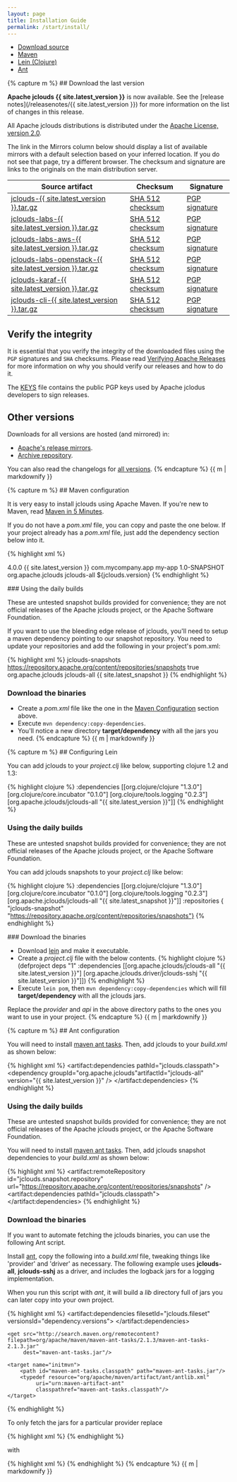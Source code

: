 ```yaml
---
layout: page
title: Installation Guide
permalink: /start/install/
---
```


<ul class="nav nav-tabs">
  <li class="active"><a href="#download" data-toggle="tab">Download source</a></li>
  <li><a href="#maven" data-toggle="tab">Maven</a></li>
  <li><a href="#lein" data-toggle="tab">Lein (Clojure)</a></li>
  <li><a href="#ant" data-toggle="tab">Ant</a></li>
</ul>

<div class="tab-content">

<div class="tab-pane fade in active" id="download">
{% capture m %}
## Download the last version

**Apache jclouds {{ site.latest_version }}** is now available. See the [release notes](/releasenotes/{{ site.latest_version }}) for more information on the list of changes in this release.

All Apache jclouds distributions is distributed under the [Apache License, version 2.0](https://www.apache.org/licenses/LICENSE-2.0.html).

The link in the Mirrors column below should display a list of available mirrors with a default selection based on your inferred location. If you do not see that page, try a different browser. The checksum and signature are links to the originals on the main distribution server.

<table class="table table-striped table-hover">
<thead>
<tr>
    <th>Source artifact</th>
    <th>Checksum</th>
    <th>Signature</th>
</tr>
</thead>
<tbody>
<tr>
    <td><a href="http://www.apache.org/dyn/closer.lua/jclouds/{{ site.latest_version }}/jclouds-{{ site.latest_version }}-source-release.tar.gz">jclouds-{{ site.latest_version }}.tar.gz</a></td>
    <td><a href="http://www.apache.org/dist/jclouds/{{ site.latest_version }}/jclouds-{{ site.latest_version }}-source-release.tar.gz.sha512">SHA 512 checksum</td>
    <td><a href="http://www.apache.org/dist/jclouds/{{ site.latest_version }}/jclouds-{{ site.latest_version }}-source-release.tar.gz.asc">PGP signature</td>
</tr>
<tr>
    <td><a href="http://www.apache.org/dyn/closer.lua/jclouds/{{ site.latest_version }}/jclouds-labs-{{ site.latest_version }}-source-release.tar.gz">jclouds-labs-{{ site.latest_version }}.tar.gz</a></td>
    <td><a href="http://www.apache.org/dist/jclouds/{{ site.latest_version }}/jclouds-labs-{{ site.latest_version }}-source-release.tar.gz.sha512">SHA 512 checksum</td>
    <td><a href="http://www.apache.org/dist/jclouds/{{ site.latest_version }}/jclouds-labs-{{ site.latest_version }}-source-release.tar.gz.asc">PGP signature</td>
</tr>
<tr>
    <td><a href="http://www.apache.org/dyn/closer.lua/jclouds/{{ site.latest_version }}/jclouds-labs-aws-{{ site.latest_version }}-source-release.tar.gz">jclouds-labs-aws-{{ site.latest_version }}.tar.gz</a></td>
    <td><a href="http://www.apache.org/dist/jclouds/{{ site.latest_version }}/jclouds-labs-aws-{{ site.latest_version }}-source-release.tar.gz.sha512">SHA 512 checksum</td>
    <td><a href="http://www.apache.org/dist/jclouds/{{ site.latest_version }}/jclouds-labs-aws-{{ site.latest_version }}-source-release.tar.gz.asc">PGP signature</td>
</tr>
<tr>
    <td><a href="http://www.apache.org/dyn/closer.lua/jclouds/{{ site.latest_version }}/jclouds-labs-openstack-{{ site.latest_version }}-source-release.tar.gz">jclouds-labs-openstack-{{ site.latest_version }}.tar.gz</a></td>
    <td><a href="http://www.apache.org/dist/jclouds/{{ site.latest_version }}/jclouds-labs-openstack-{{ site.latest_version }}-source-release.tar.gz.sha512">SHA 512 checksum</td>
    <td><a href="http://www.apache.org/dist/jclouds/{{ site.latest_version }}/jclouds-labs-openstack-{{ site.latest_version }}-source-release.tar.gz.asc">PGP signature</td>
</tr>
<tr>
    <td><a href="http://www.apache.org/dyn/closer.lua/jclouds/{{ site.latest_version }}/jclouds-karaf-{{ site.latest_version }}-source-release.tar.gz">jclouds-karaf-{{ site.latest_version }}.tar.gz</a></td>
    <td><a href="http://www.apache.org/dist/jclouds/{{ site.latest_version }}/jclouds-karaf-{{ site.latest_version }}-source-release.tar.gz.sha512">SHA 512 checksum</td>
    <td><a href="http://www.apache.org/dist/jclouds/{{ site.latest_version }}/jclouds-karaf-{{ site.latest_version }}-source-release.tar.gz.asc">PGP signature</td>
</tr>
<tr>
    <td><a href="http://www.apache.org/dyn/closer.lua/jclouds/{{ site.latest_version }}/jclouds-cli-{{ site.latest_version }}-source-release.tar.gz">jclouds-cli-{{ site.latest_version }}.tar.gz</a></td>
    <td><a href="http://www.apache.org/dist/jclouds/{{ site.latest_version }}/jclouds-cli-{{ site.latest_version }}-source-release.tar.gz.sha512">SHA 512 checksum</td>
    <td><a href="http://www.apache.org/dist/jclouds/{{ site.latest_version }}/jclouds-cli-{{ site.latest_version }}-source-release.tar.gz.asc">PGP signature</td>
</tr>
</tbody>
</table>

## Verify the integrity

It is essential that you verify the integrity of the downloaded files using the `PGP` signatures and `SHA` checksums. Please read [Verifying Apache Releases](http://www.apache.org/info/verification.html) for more information on why you should verify our releases and how to do it.

The [KEYS](http://www.apache.org/dist/jclouds/KEYS) file contains the public PGP keys used by Apache jclodus developers to sign releases.

## Other versions
Downloads for all versions are hosted (and mirrored) in:

* [Apache's release mirrors](http://www.apache.org/dyn/closer.cgi/jclouds/).
* [Archive repository](http://archive.apache.org/dist/jclouds/).

You can also read the changelogs for [all versions](/releasenotes).
{% endcapture %}
{{ m | markdownify }}
</div>

<div class="tab-pane fade" id="maven">
{% capture m %}
## Maven configuration

It is very easy to install jclouds using Apache Maven. If you're new to Maven, read <a href="http://maven.apache.org/guides/getting-started/maven-in-five-minutes.html">Maven in 5 Minutes</a>.

If you do not have a *pom.xml* file, you can copy and paste the one below. If your project already has a *pom.xml* file, just add the dependency section below into it.

{% highlight xml %}
<?xml version="1.0" encoding="UTF-8"?>
<project xmlns="http://maven.apache.org/POM/4.0.0" xmlns:xsi="http://www.w3.org/2001/XMLSchema-instance" xsi:schemaLocation="http://maven.apache.org/POM/4.0.0 http://maven.apache.org/xsd/maven-4.0.0.xsd">
  <modelVersion>4.0.0</modelVersion>
  <properties>
    <jclouds.version>{{ site.latest_version }}</jclouds.version>
  </properties>
  <groupId>com.mycompany.app</groupId>
  <artifactId>my-app</artifactId>
  <version>1.0-SNAPSHOT</version>
  <dependencies>
    <dependency>
        <groupId>org.apache.jclouds</groupId>
        <artifactId>jclouds-all</artifactId>
        <version>${jclouds.version}</version>
      </dependency>
  </dependencies>
</project>
{% endhighlight %}

### Using the daily builds

<div class="alert alert-danger">
<span class="glyphicon glyphicon-exclamation-sign" aria-hidden="true"></span>
These are untested snapshot builds provided for convenience; they are not official releases of the Apache jclouds project, or the Apache Software Foundation.
</div>

If you want to use the bleeding edge release of jclouds, you'll need to setup a maven dependency pointing to our snapshot repository. You need to update your repositories and add the following in your project's pom.xml:

{% highlight xml %}
<repositories>
    <repository>
        <id>jclouds-snapshots</id>
        <url>https://repository.apache.org/content/repositories/snapshots</url>
        <snapshots>
            <enabled>true</enabled>
        </snapshots>
    </repository>
</repositories>
<dependencies>
    <dependency>
        <groupId>org.apache.jclouds</groupId>
        <artifactId>jclouds-all</artifactId>
        <version>{{ site.latest_snapshot }}</version>
    </dependency>
</dependencies>
{% endhighlight %}

### Download the binaries

* Create a *pom.xml* file like the one in the <a href="#maven">Maven Configuration</a> section above.
* Execute `mvn dependency:copy-dependencies`.
* You'll notice a new directory **target/dependency** with all the jars you need.
{% endcapture %}
{{ m | markdownify }}
</div>

<div class="tab-pane fade" id="lein">
{% capture m %}
## Configuring Lein

You can add jclouds to your *project.clj* like below, supporting clojure 1.2 and 1.3:

{% highlight clojure %}
:dependencies [[org.clojure/clojure "1.3.0"]
               [org.clojure/core.incubator "0.1.0"]
               [org.clojure/tools.logging "0.2.3"]
               [org.apache.jclouds/jclouds-all "{{ site.latest_version }}"]]
{% endhighlight %}

### Using the daily builds

<div class="alert alert-danger">
<span class="glyphicon glyphicon-exclamation-sign" aria-hidden="true"></span>
These are untested snapshot builds provided for convenience; they are not official releases of the Apache jclouds project, or the Apache Software Foundation.
</div>

You can add jclouds snapshots to your *project.clj* like below:

{% highlight clojure %}
  :dependencies [[org.clojure/clojure "1.3.0"]
                 [org.clojure/core.incubator "0.1.0"]
                 [org.clojure/tools.logging "0.2.3"]
                 [org.apache.jclouds/jclouds-all "{{ site.latest_snapshot }}"]]
  :repositories { "jclouds-snapshot" "https://repository.apache.org/content/repositories/snapshots"}
{% endhighlight %}

### Download the binaries

* Download [lein](https://github.com/technomancy/leiningen/raw/stable/bin/lein) and make it executable.
* Create a *project.clj* file with the below contents.
{% highlight clojure %}
(defproject deps "1" :dependencies [[org.apache.jclouds/jclouds-all "{{ site.latest_version }}"] [org.apache.jclouds.driver/jclouds-sshj "{{ site.latest_version }}"]])
{% endhighlight %}
* Execute `lein pom`, then `mvn dependency:copy-dependencies` which will fill **target/dependency** with all the jclouds jars.

Replace the *provider* and *api* in the above directory paths to the ones you want to use in your project.
{% endcapture %}
{{ m | markdownify }}
</div>

<div class="tab-pane fade" id="ant">
{% capture m %}
## Ant configuration

You will need to install [maven ant tasks](http://maven.apache.org/ant-tasks/index.html).
Then, add jclouds to your *build.xml* as shown below:

{% highlight xml %}
<artifact:dependencies pathId="jclouds.classpath">
    <dependency groupId="org.apache.jclouds"artifactId="jclouds-all" version="{{ site.latest_version }}" />
</artifact:dependencies>
{% endhighlight %}

### Using the daily builds

<div class="alert alert-danger">
<span class="glyphicon glyphicon-exclamation-sign" aria-hidden="true"></span>
These are untested snapshot builds provided for convenience; they are not official releases of the Apache jclouds project, or the Apache Software Foundation.
</div>

You will need to install [maven ant tasks](http://maven.apache.org/ant-tasks/index.html). Then, add jclouds snapshot dependencies to your *build.xml* as shown below:

{% highlight xml %}
<artifact:remoteRepository id="jclouds.snapshot.repository"
    url="https://repository.apache.org/content/repositories/snapshots" />
    <artifact:dependencies pathId="jclouds.classpath">
        <dependency groupId="org.apache.jclouds"
            artifactId="jclouds-all"
            version="{{ site.latest_snapshot }}" />
    <remoteRepository refid="jclouds.snapshot.repository" />
</artifact:dependencies>
{% endhighlight %}

### Download the binaries

If you want to automate fetching the jclouds binaries, you can use the following Ant script.

Install [ant](http://ant.apache.org/), copy the following into a *build.xml* file, tweaking things like 'provider' and 'driver' as necessary. The following example uses **jclouds-all**, **jclouds-sshj** as a driver, and includes the logback jars for a logging implementation.

When you run this script with *ant*, it will build a *lib* directory full of jars you can later copy into your own project.

{% highlight xml %}
<project default="sync-lib" xmlns:artifact="urn:maven-artifact-ant" >
    <target name="sync-lib" depends="initmvn">
        <delete dir="lib" />
        <mkdir dir="lib" />
        <artifact:dependencies filesetId="jclouds.fileset" versionsId="dependency.versions">
            <dependency groupId="org.apache.jclouds" artifactId="jclouds-all" version="{{ site.latest_version }}" />
            <dependency groupId="org.apache.jclouds.driver" artifactId="jclouds-sshj" version="{{ site.latest_version }}" />
            <dependency groupId="ch.qos.logback" artifactId="logback-classic" version="[1.0.9,)" />
        </artifact:dependencies>
        <copy todir="lib" verbose="true">
        <fileset refid="jclouds.fileset"/>
            <mapper type="flatten" />
        </copy>
    </target>

    <get src="http://search.maven.org/remotecontent?filepath=org/apache/maven/maven-ant-tasks/2.1.3/maven-ant-tasks-2.1.3.jar"
         dest="maven-ant-tasks.jar"/>

    <target name="initmvn">
        <path id="maven-ant-tasks.classpath" path="maven-ant-tasks.jar"/>
        <typedef resource="org/apache/maven/artifact/ant/antlib.xml"
             uri="urn:maven-artifact-ant"
             classpathref="maven-ant-tasks.classpath"/>
    </target>
</project>
{% endhighlight %}

To only fetch the jars for a particular provider replace

{% highlight xml %}
      <dependency groupId="org.apache.jclouds" artifactId="jclouds-all" version="{{ site.latest_version }}" />
{% endhighlight %}

with

{% highlight xml %}
      <dependency groupId="org.apache.jclouds.provider" artifactId="the-provider-id" version="{{ site.latest_version }}" />
{% endhighlight %}
{% endcapture %}
{{ m | markdownify }}
</div>

</div>
